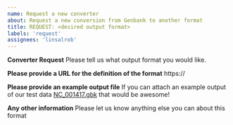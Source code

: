 ```yaml
---
name: Request a new converter
about: Request a new conversion from Genbank to another format
title: REQUEST: <desired output format>
labels: 'request'
assignees: 'linsalrob'
---
```


**Converter Request**
Please tell us what output format you would like.


**Please provide a URL for the definition of the format**
https://

**Please provide an example output file**
If you can attach an example output of our test data [NC_001417.gbk](test/NC_001417.gbk) that would be awesome!

**Any other information**
Please let us know anything else you can about this format
